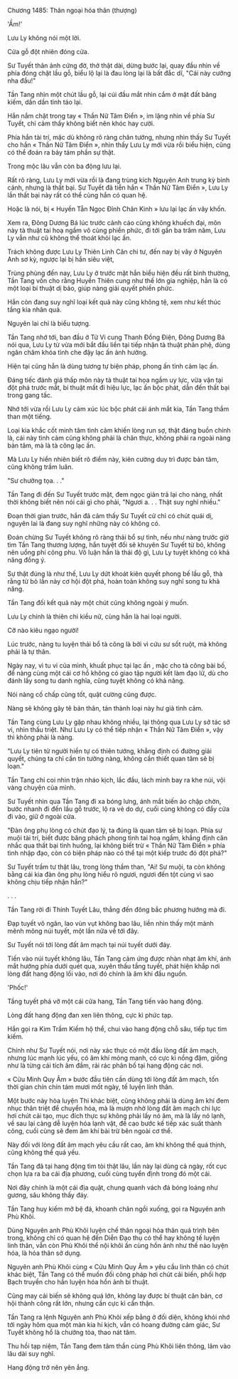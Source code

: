 




Chương 1485: Thân ngoại hóa thân (thượng)


'Ầm!'

Lưu Ly không nói một lời.

Cửa gỗ đột nhiên đóng cửa.

Sư Tuyết thân ảnh cứng đờ, thở thật dài, dừng bước lại, quay đầu nhìn về phía đóng chặt lầu gỗ, biểu lộ lại là đau lòng lại là bất đắc dĩ, "Cái này cưỡng nha đầu!"

Tần Tang nhìn một chút lầu gỗ, lại cúi đầu mắt nhìn cắm ở mặt đất băng kiếm, dần dần tỉnh táo lại.

Hắn nắm chặt trong tay « Thần Nữ Tâm Điển », im lặng nhìn về phía Sư Tuyết, chỉ cảm thấy không biết nên khóc hay cười.

Phía hắn tài trí, mặc dù không rõ ràng chân tướng, nhưng nhìn thấy Sư Tuyết cho hắn « Thần Nữ Tâm Điển », nhìn thấy Lưu Ly mới vừa rồi biểu hiện, cũng có thể đoán ra bảy tám phần sự thật.

Trong mộc lâu vẫn còn ba động lưu lại.

Rất rõ ràng, Lưu Ly mới vừa rồi là đang trùng kích Nguyên Anh trung kỳ bình cảnh, nhưng là thất bại. Sư Tuyết đã tiễn hắn « Thần Nữ Tâm Điển », Lưu Ly lần thất bại này rất có thể cùng hắn có quan hệ.

Hoặc là nói, bị « Huyền Tẫn Ngọc Đỉnh Chân Kinh » lưu lại lạc ấn vây khốn.

Xem ra, Đông Dương Bá lúc trước cảnh cáo cũng không khuếch đại, môn này tà thuật tai hoạ ngầm vô cùng phiền phức, đi tới gần ba trăm năm, Lưu Ly vẫn như cũ không thể thoát khỏi lạc ấn.

Trách không được Lưu Ly Thiên Linh Căn chi tư, đến nay bị vây ở Nguyên Anh sơ kỳ, ngược lại bị hắn siêu việt,

Trùng phùng đến nay, Lưu Ly ở trước mặt hắn biểu hiện đều rất bình thường, Tần Tang vốn cho rằng Huyền Thiên cung như thế lớn gia nghiệp, hẳn là có một loại bí thuật dị bảo, giúp nàng giải quyết phiền phức.

Hắn còn đang suy nghĩ loại kết quả này cũng không tệ, xem như kết thúc tầng kia nhân quả.

Nguyên lai chỉ là biểu tượng.

Tần Tang nhớ tới, ban đầu ở Tử Vi cung Thanh Đồng Điện, Đông Dương Bá nói qua, Lưu Ly từ vừa mới bắt đầu liền tại tiếp nhận tà thuật phản phệ, dùng ngân châm khóa tình che đậy lạc ấn ảnh hưởng.

Hiện tại cũng hẳn là dùng tương tự biện pháp, phong ấn tình cảm lạc ấn.

Đáng tiếc đánh giá thấp môn này tà thuật tai họa ngầm uy lực, vừa vặn tại đột phá trước mắt, bí thuật mất đi hiệu lực, lạc ấn bộc phát, dẫn đến thất bại trong gang tấc.

Nhớ tới vừa rồi Lưu Ly cảm xúc lúc bộc phát cái ánh mắt kia, Tần Tang thầm than một tiếng.

Loại kia khắc cốt minh tâm tình cảm khiến lòng run sợ, thật đáng buồn chính là, cái này tình cảm cũng không phải là chân thực, không phải ra ngoài nàng bản tâm, mà là tà công lạc ấn.

Mà Lưu Ly hiển nhiên biết rõ điểm này, kiên cường duy trì được bản tâm, cũng không trầm luân.

"Sư chưởng tọa. . ."

Tần Tang đi đến Sư Tuyết trước mặt, đem ngọc giản trả lại cho nàng, nhất thời không biết nên nói cái gì cho phải, "Ngươi a. . . Thật suy nghĩ nhiều."

Đoạn thời gian trước, hắn đã cảm thấy Sư Tuyết cử chỉ có chút quái dị, nguyên lai là đang suy nghĩ những này có không có.

Đoán chừng Sư Tuyết không rõ ràng thải bổ sự tình, nếu như nàng trước giờ tìm Tần Tang thương lượng, hắn tuyệt đối sẽ khuyên Sư Tuyết từ bỏ, không nên uổng phí công phu. Vô luận hắn là thái độ gì, Lưu Ly tuyệt không có khả năng đồng ý.

Sự thật đúng là như thế, Lưu Ly dứt khoát kiên quyết phong bế lầu gỗ, thà rằng từ bỏ lần này cơ hội đột phá, hoàn toàn không suy nghĩ song tu khả năng.

Tần Tang đối kết quả này một chút cũng không ngoài ý muốn.

Lưu Ly chính là thiên chi kiều nữ, cùng hắn là hai loại người.

Cỡ nào kiêu ngạo người!

Lúc trước, nàng tu luyện thải bổ tà công là bởi vì cứu sư sốt ruột, mà không phải là tự thân.

Ngày nay, vì tu vi của mình, khuất phục tại lạc ấn , mặc cho tà công bài bố, để nàng cùng một cái cơ hồ không có giao tập người kết làm đạo lữ, dù cho đánh lấy song tu danh nghĩa, cũng tuyệt không có khả năng.

Nói nàng cố chấp cũng tốt, quật cường cũng được.

Nàng sẽ không gây tê bản thân, tán thành loại này hư giả tình cảm.

Tần Tang cùng Lưu Ly gặp nhau không nhiều, lại thông qua Lưu Ly sở tác sở vi, nhìn thấu triệt. Như Lưu Ly có thể tiếp nhận « Thần Nữ Tâm Điển », vậy thì không phải là nàng.

"Lưu Ly tiên tử người hiền tự có thiên tướng, khẳng định có đường giải quyết, chúng ta chỉ cần tin tưởng nàng, không cần thiết quan tâm sẽ bị loạn."

Tần Tang chỉ coi nhìn trận nháo kịch, lắc đầu, lách mình bay ra khe núi, vội vàng chuyện của mình.

Sư Tuyết nhìn qua Tần Tang đi xa bóng lưng, ánh mắt biến ảo chập chờn, bước nhanh đi đến lầu gỗ trước, lộ ra vẻ do dự, cuối cùng không có đẩy cửa đi vào, giữ ở ngoài cửa.

"Đàn ông phụ lòng có chút đạo lý, ta đúng là quan tâm sẽ bị loạn. Phía sư muội tài trí, biết được băng phách phong tình tai hoạ ngầm, khẳng định cân nhắc qua thất bại tình huống, lại không biết trừ « Thần Nữ Tâm Điển » phía tình nhập đạo, còn có biện pháp nào có thể tại một kiếp trước đó đột phá?"

Sư Tuyết trầm tư thật lâu, trong lòng thầm than, "Ai! Sư muội, ta còn không bằng cái kia đàn ông phụ lòng hiểu rõ ngươi, ngươi đến tột cùng vì sao không chịu tiếp nhận hắn?"

. . .

Tần Tang rời đi Thính Tuyết Lâu, thẳng đến đông bắc phương hướng mà đi.

Đạp tuyết vô ngân, lao vùn vụt không bao lâu, liền nhìn thấy một mảnh mênh mông núi tuyết, một lần nữa về tới đây.

Sư Tuyết nói tới lòng đất âm mạch tại núi tuyết dưới đáy.

Tiến vào núi tuyết không lâu, Tần Tang cảm ứng được nhàn nhạt âm khí, ánh mắt hướng phía dưới quét qua, xuyên thấu tầng tuyết, phát hiện khắp nơi lòng đất hang động lối vào, nơi đó chính là âm khí đầu nguồn.

'Phốc!'

Tầng tuyết phá vỡ một cái cửa hang, Tần Tang tiến vào hang động.

Lòng đất hang động đan xen liên thông, cực kì phức tạp.

Hắn gọi ra Kim Trầm Kiếm hộ thể, chui vào hang động chỗ sâu, tiếp tục tìm kiếm.

Chính như Sư Tuyết nói, nơi này xác thực có một đầu lòng đất âm mạch, nhưng lúc mạnh lúc yếu, có âm khí mỏng manh, có cực kì nồng đậm, giống như là từng cái tích âm đầm, rải rác phân bố tại hang động các nơi.

« Cửu Minh Quy Âm » bước đầu tiên cần dùng tới lòng đất âm mạch, tốn thời gian chín chín tám mươi mốt ngày, tế luyện linh thân.

Một bước này hòa luyện Thi khác biệt, cũng không phải là dùng âm khí đem nhục thân triệt để chuyển hóa, mà là mượn nhờ lòng đất âm mạch chi lực hơi chút cải tạo, mục đích thực sự không phải lấy nó âm, mà là lấy nó lạnh, về sau lại càng dễ luyện hóa lạnh vật, đề cao bước kế tiếp xác suất thành công, cuối cùng sẽ đem âm khí bài trừ bên ngoài cơ thể.

Này đối với lòng đất âm mạch yêu cầu rất cao, âm khí không thể quá thịnh, cũng không thể quá yếu.

Tần Tang đã tại hang động tìm tòi thật lâu, lần này lại dùng cả ngày, rốt cục chọn lựa ra ba cái địa phương, cuối cùng tuyển định trong đó một cái.

Nơi đây chính là một cái địa quật, chung quanh vách đá bóng loáng như gương, sâu không thấy đáy.

Tần Tang huy kiếm mở bệ đá, khoanh chân ngồi xuống, gọi ra Nguyên anh Phù Khôi.

Dùng Nguyên anh Phù Khôi luyện chế thân ngoại hóa thân quá trình bên trong, không chỉ có quan hệ đến Diễn Đạo thụ có thể hay không tế luyện linh thân, vẫn còn Phù Khôi thể nội khôi ấn cùng hồn ảnh như thế nào luyện hóa, là hóa thân sở dụng.

Nguyên anh Phù Khôi cùng « Cửu Minh Quy Âm » yêu cầu linh thân có chút khác biệt, Tần Tang có thể muốn đối công pháp hơi chút cải biến, phối hợp Bạch truyền cho hắn luyện hóa hồn ảnh bí thuật.

Cũng may cải biến sẽ không quá lớn, không lay được bí thuật căn bản, cơ hội thành công rất lớn, nhưng cần cực kì cẩn thận.

Tần Tang ra lệnh Nguyên anh Phù Khôi xếp bằng ở đối diện, không khỏi nhớ tới ngày hôm qua một màn kia hí kịch, vẫn có hoang đường cảm giác, Sư Tuyết không hổ là chưởng tòa, thao nát tâm.

Thu hồi tạp niệm, Tần Tang đem tâm thần cùng Phù Khôi liên thông, lâm vào lâu dài suy nghĩ.

Hang động trở nên yên ắng.




